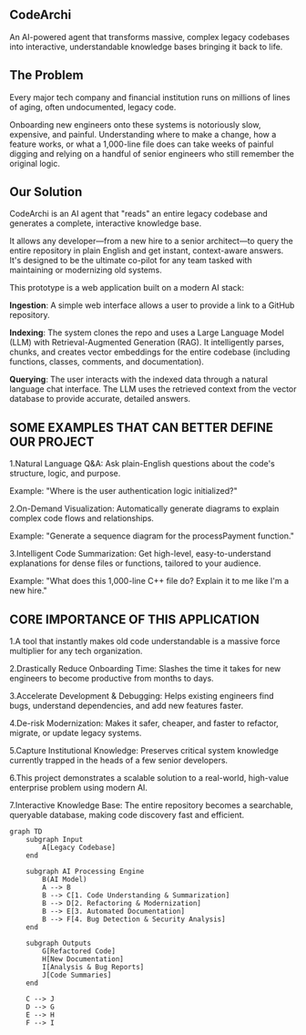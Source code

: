 ## CodeArchi 
An AI-powered agent that transforms massive, complex legacy codebases into interactive, understandable knowledge bases bringing it back to life.

## The Problem
Every major tech company and financial institution runs on millions of lines of aging, often undocumented, legacy code.

Onboarding new engineers onto these systems is notoriously slow, expensive, and painful. Understanding where to make a change, how a feature works, or what a 1,000-line file does can take weeks of painful digging and relying on a handful of senior engineers who still remember the original logic.

## Our Solution
CodeArchi is an AI agent that "reads" an entire legacy codebase and generates a complete, interactive knowledge base.

It allows any developer—from a new hire to a senior architect—to query the entire repository in plain English and get instant, context-aware answers. It's designed to be the ultimate co-pilot for any team tasked with maintaining or modernizing old systems.

This prototype is a web application built on a modern AI stack:

**Ingestion**: A simple web interface allows a user to provide a link to a GitHub repository.

**Indexing**: The system clones the repo and uses a Large Language Model (LLM) with Retrieval-Augmented Generation (RAG). It intelligently parses, chunks, and creates vector embeddings for the entire codebase (including functions, classes, comments, and documentation).

**Querying**: The user interacts with the indexed data through a natural language chat interface. The LLM uses the retrieved context from the vector database to provide accurate, detailed answers.

## SOME EXAMPLES THAT CAN BETTER DEFINE OUR PROJECT
1.Natural Language Q&A: Ask plain-English questions about the code's structure, logic, and purpose.

Example: "Where is the user authentication logic initialized?"

2.On-Demand Visualization: Automatically generate diagrams to explain complex code flows and relationships.

Example: "Generate a sequence diagram for the processPayment function."

3.Intelligent Code Summarization: Get high-level, easy-to-understand explanations for dense files or functions, tailored to your audience.

Example: "What does this 1,000-line C++ file do? Explain it to me like I'm a new hire."

## CORE IMPORTANCE OF THIS APPLICATION
1.A tool that instantly makes old code understandable is a massive force multiplier for any tech organization.

2.Drastically Reduce Onboarding Time: Slashes the time it takes for new engineers to become productive from months to days.

3.Accelerate Development & Debugging: Helps existing engineers find bugs, understand dependencies, and add new features faster.

4.De-risk Modernization: Makes it safer, cheaper, and faster to refactor, migrate, or update legacy systems.

5.Capture Institutional Knowledge: Preserves critical system knowledge currently trapped in the heads of a few senior developers.

6.This project demonstrates a scalable solution to a real-world, high-value enterprise problem using modern AI.

7.Interactive Knowledge Base: The entire repository becomes a searchable, queryable database, making code discovery fast and efficient.

```mermaid
graph TD
    subgraph Input
        A[Legacy Codebase]
    end

    subgraph AI Processing Engine
        B(AI Model)
        A --> B
        B --> C[1. Code Understanding & Summarization]
        B --> D[2. Refactoring & Modernization]
        B --> E[3. Automated Documentation]
        B --> F[4. Bug Detection & Security Analysis]
    end

    subgraph Outputs
        G[Refactored Code]
        H[New Documentation]
        I[Analysis & Bug Reports]
        J[Code Summaries]
    end

    C --> J
    D --> G
    E --> H
    F --> I
```

